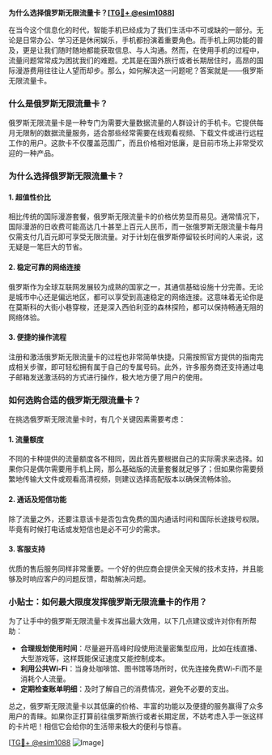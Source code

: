 **为什么选择俄罗斯无限流量卡？[[TG💪+ @esim1088](https://t.me/s/esim1088)]**

在当今这个信息化的时代，智能手机已经成为了我们生活中不可或缺的一部分。无论是日常办公、学习还是休闲娱乐，手机都扮演着重要角色。而手机上网功能的普及，更是让我们随时随地都能获取信息、与人沟通。然而，在使用手机的过程中，流量问题常常成为困扰我们的难题。尤其是在国外旅行或者长期居住时，高昂的国际漫游费用往往让人望而却步。那么，如何解决这一问题呢？答案就是——俄罗斯无限流量卡。

### 什么是俄罗斯无限流量卡？

俄罗斯无限流量卡是一种专门为需要大量数据流量的人群设计的手机卡。它提供每月无限制的数据流量服务，适合那些经常需要在线观看视频、下载文件或进行远程工作的用户。这款卡不仅覆盖范围广，而且价格相对低廉，是目前市场上非常受欢迎的一种产品。

### 为什么选择俄罗斯无限流量卡？

#### 1. **超值性价比**
相比传统的国际漫游套餐，俄罗斯无限流量卡的价格优势显而易见。通常情况下，国际漫游的日收费可能高达几十甚至上百元人民币，而一张俄罗斯无限流量卡每月仅需支付几百元即可享受无限流量。对于计划在俄罗斯停留较长时间的人来说，这无疑是一笔巨大的节省。

#### 2. **稳定可靠的网络连接**
俄罗斯作为全球互联网发展较为成熟的国家之一，其通信基础设施十分完善。无论是城市中心还是偏远地区，都可以享受到高速稳定的网络连接。这意味着无论你是在莫斯科的大街小巷穿梭，还是深入西伯利亚的森林探险，都可以保持畅通无阻的网络体验。

#### 3. **便捷的操作流程**
注册和激活俄罗斯无限流量卡的过程也非常简单快捷。只需按照官方提供的指南完成相关步骤，即可轻松拥有属于自己的专属号码。此外，许多服务商还支持通过电子邮箱发送激活码的方式进行操作，极大地方便了用户的使用。

### 如何选购合适的俄罗斯无限流量卡？

在挑选俄罗斯无限流量卡时，有几个关键因素需要考虑：

#### 1. **流量额度**
不同的卡种提供的流量额度各不相同，因此首先要根据自己的实际需求来选择。如果你只是偶尔需要用手机上网，那么基础版的流量套餐就足够了；但如果你需要频繁地传输大文件或观看高清视频，则建议选择高配版本以确保流畅体验。

#### 2. **通话及短信功能**
除了流量之外，还要注意该卡是否包含免费的国内通话时间和国际长途拨号权限。毕竟有时候打电话或发短信也是必不可少的需求。

#### 3. **客服支持**
优质的售后服务同样非常重要。一个好的供应商会提供全天候的技术支持，并且能够及时响应客户的问题反馈，帮助解决问题。

### 小贴士：如何最大限度发挥俄罗斯无限流量卡的作用？

为了让手中的俄罗斯无限流量卡发挥出最大效用，以下几点建议或许对你有所帮助：

- **合理规划使用时间**：尽量避开高峰时段使用流量密集型应用，比如在线直播、大型游戏等，这样既能保证速度又能控制成本。
- **利用公共Wi-Fi**：当身处咖啡馆、图书馆等场所时，优先连接免费Wi-Fi而不是消耗个人流量。
- **定期检查账单明细**：及时了解自己的消费情况，避免不必要的支出。

总之，俄罗斯无限流量卡以其低廉的价格、丰富的功能以及便捷的服务赢得了众多用户的青睐。如果你正打算前往俄罗斯旅行或者长期定居，不妨考虑入手一张这样的卡片吧！相信它会给你的生活带来极大的便利与惊喜。

[[TG💪+ @esim1088](https://t.me/s/esim1088) ![Image](https://i.postimg.cc/4NQfJmqS/Snipaste-2025-05-13-00-14-12.png)]